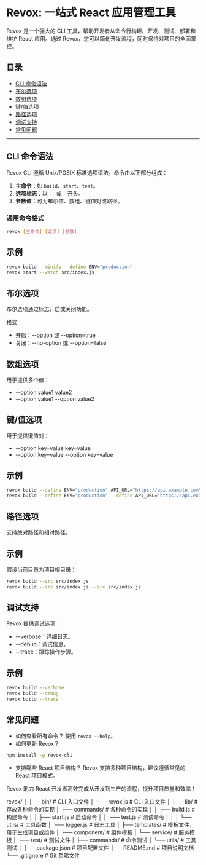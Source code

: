 # Revox: 一站式 React 应用管理工具

Revox 是一个强大的 CLI 工具，帮助开发者从命令行构建、开发、测试、部署和维护 React 应用。通过 Revox，您可以简化开发流程，同时保持对项目的全面掌控。

## 目录

- [CLI 命令语法](#cli-命令语法)
- [布尔选项](#布尔选项)
- [数组选项](#数组选项)
- [键/值选项](#键值选项)
- [路径选项](#路径选项)
- [调试支持](#调试支持)
- [常见问题](#常见问题)

---

## CLI 命令语法

Revox CLI 遵循 Unix/POSIX 标准选项语法。命令由以下部分组成：

1. **主命令**：如 `build`、`start`、`test`。
2. **选项标志**：以 `--` 或 `-` 开头。
3. **参数值**：可为布尔值、数组、键值对或路径。

### 通用命令格式
```bash
revox [主命令] [选项] [参数]
```

## 示例

```bash
revox build --minify --define ENV="production"
revox start --watch src/index.js
```

## 布尔选项

布尔选项通过标志开启或关闭功能。

格式
- 开启：--option 或 --option=true
- 关闭：--no-option 或 --option=false

## 数组选项

用于提供多个值：

- --option value1 value2
- --option value1 --option value2

## 键/值选项

用于提供键值对：

- --option key=value key=value
- --option key=value --option key=value

## 示例
```bash
revox build --define ENV="production" API_URL="https://api.example.com"
revox build --define ENV="production" --define API_URL="https://api.example.com"
```

## 路径选项

支持绝对路径和相对路径。

## 示例

假设当前目录为项目根目录：

```bash
revox build --src src/index.js
revox build --src src/index.js --src src/index.js
```

## 调试支持

Revox 提供调试选项：
- --verbose：详细日志。
- --debug：调试信息。
- --trace：跟踪操作步骤。

## 示例
```bash
revox build --verbose
revox build --debug
revox build --trace
```

## 常见问题

- 如何查看所有命令？
使用 `revox --help`。
- 如何更新 Revox？
```bash
npm install -g revox-cli
```
- 支持哪些 React 项目结构？
Revox 支持多种项目结构，建议遵循常见的 React 项目模式。

Revox 助力 React 开发者高效完成从开发到生产的流程，提升项目质量和效率！



revox/
│
├── bin/                   # CLI 入口文件
│   └── revox.js           # CLI 入口文件
│
├── lib/                   # 存放各种命令的实现
│   ├── commands/          # 各种命令的实现
│   │   ├── build.js       # 构建命令
│   │   ├── start.js       # 启动命令
│   │   └── test.js        # 测试命令
│   │
│   └── utils/             # 工具函数
│       └── logger.js      # 日志工具
│
├── templates/             # 模板文件，用于生成项目或组件
│   ├── component/         # 组件模板
│   └── service/           # 服务模板
│
├── test/                  # 测试文件
│   ├── commands/          # 命令测试
│   └── utils/             # 工具测试
│
├── package.json           # 项目配置文件
├── README.md              # 项目说明文档
└── .gitignore             # Git 忽略文件
